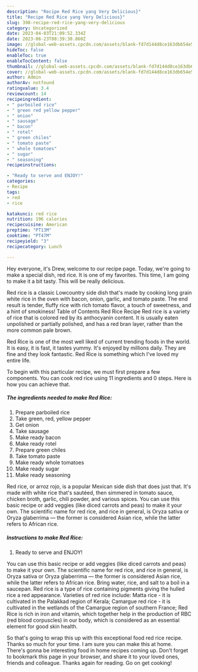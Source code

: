 ```yaml
---
description: "Recipe Red Rice yang Very Delicious}"
title: "Recipe Red Rice yang Very Delicious}"
slug: 398-recipe-red-rice-yang-very-delicious
category: Uncategorized
date: 2023-04-03T21:09:52.334Z
date: 2023-06-23T08:39:30.860Z
image: //global-web-assets.cpcdn.com/assets/blank-fd7d144d8ce163db654e5a02c40b08a2775adb7897d16e4062681dc7e1b2800f.png
hideToc: false
enableToc: true
enableTocContent: false
thumbnail: //global-web-assets.cpcdn.com/assets/blank-fd7d144d8ce163db654e5a02c40b08a2775adb7897d16e4062681dc7e1b2800f.png
cover: //global-web-assets.cpcdn.com/assets/blank-fd7d144d8ce163db654e5a02c40b08a2775adb7897d16e4062681dc7e1b2800f.png
author: Admin
authorAv: notfound
ratingvalue: 3.4
reviewcount: 14
recipeingredient:
- " parboiled rice"
- " green red yellow pepper"
- " onion"
- " sausage"
- " bacon"
- " rotel"
- " green chiles"
- " tomato paste"
- " whole tomatoes"
- " sugar"
- " seasoning"
recipeinstructions:

- "Ready to serve and ENJOY!"
categories:
- Recipe
tags:
- red
- rice

katakunci: red rice 
nutrition: 196 calories
recipecuisine: American
preptime: "PT13M"
cooktime: "PT47M"
recipeyield: "3"
recipecategory: Lunch

---
```



Hey everyone, it's Drew, welcome to our recipe page. Today, we're going to make a special dish, red rice. It is one of my favorites. This time, I am going to make it a bit tasty. This will be really delicious.

Red rice is a classic Lowcountry side dish that&#39;s made by cooking long grain white rice in the oven with bacon, onion, garlic, and tomato paste. The end result is tender, fluffy rice with rich tomato flavor, a touch of sweetness, and a hint of smokiness! Table of Contents Red Rice Recipe Red rice is a variety of rice that is colored red by its anthocyanin content. It is usually eaten unpolished or partially polished, and has a red bran layer, rather than the more common pale brown.

Red Rice is one of the most well liked of current trending foods in the world. It is easy, it is fast, it tastes yummy. It's enjoyed by millions daily. They are fine and they look fantastic. Red Rice is something which I've loved my entire life.


To begin with this particular recipe, we must first prepare a few components. You can cook red rice using 11 ingredients and 0 steps. Here is how you can achieve that.

<!--inarticleads1-->

##### The ingredients needed to make Red Rice:

1. Prepare  parboiled rice
1. Take  green, red, yellow pepper
1. Get  onion
1. Take  sausage
1. Make ready  bacon
1. Make ready  rotel
1. Prepare  green chiles
1. Take  tomato paste
1. Make ready  whole tomatoes
1. Make ready  sugar
1. Make ready  seasoning


Red rice, or arroz rojo, is a popular Mexican side dish that does just that. It&#39;s made with white rice that&#39;s sautéed, then simmered in tomato sauce, chicken broth, garlic, chili powder, and various spices. You can use this basic recipe or add veggies (like diced carrots and peas) to make it your own. The scientific name for red rice, and rice in general, is Oryza sativa or Oryza glaberrima — the former is considered Asian rice, while the latter refers to African rice. 

<!--inarticleads2-->

##### Instructions to make Red Rice:


1. Ready to serve and ENJOY!

You can use this basic recipe or add veggies (like diced carrots and peas) to make it your own. The scientific name for red rice, and rice in general, is Oryza sativa or Oryza glaberrima — the former is considered Asian rice, while the latter refers to African rice. Bring water, rice, and salt to a boil in a saucepan. Red rice is a type of rice containing pigments giving the hulled rice a red appearance. Varieties of red rice include: Matta rice - it is cultivated in the Palakkad region of Kerala; Camargue red rice - it is cultivated in the wetlands of the Camargue region of southern France; Red Rice is rich in iron and vitamin, which together help in the production of RBC (red blood corpuscles) in our body, which is considered as an essential element for good skin health. 

So that's going to wrap this up with this exceptional food red rice recipe. Thanks so much for your time. I am sure you can make this at home. There's gonna be interesting food in home recipes coming up. Don't forget to bookmark this page in your browser, and share it to your loved ones, friends and colleague. Thanks again for reading. Go on get cooking!
